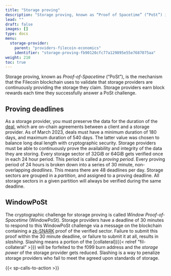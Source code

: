 ```yaml
---
title: "Storage proving"
description: "Storage proving, known as “Proof of Spacetime” (“PoSt”) is the mechanism that validate storage providers are storing the data they claim."
lead: ""
draft: false
images: []
type: docs
menu:
  storage-provider:
    parent: "providers-filecoin-economics"
    identifier: "storage-proving-fb90120cfc77a129895e55e7687075aa"
weight: 210
toc: true
---
```


Storage proving, known as _Proof-of-Spacetime_ (“PoSt”), is the mechanism that the Filecoin blockchain uses to validate that storage providers are continuously providing the storage they claim. Storage providers earn block rewards each time they successfully answer a PoSt challenge.

## Proving deadlines

As a storage provider, you must preserve the data for the duration of the [deal](https://docs.filecoin.io/reference/general/glossary/#deal), which are on-chain agreements between a client and a storage provider. As of March 2023, deals must have a minimum duration of 180 days, and maximum duration of 540 days. The latter value was chosen to balance long deal length with cryptographic security. Storage providers must be able to continuously prove the availability and integrity of the data they are storing. Every storage sector of 32GiB or 64GiB gets verified once in each 24 hour period. This period is called a _proving period_. Every proving period of 24 hours is broken down into a series of 30 minute, non-overlapping _deadlines_. This means there are 48 deadlines per day. Storage sectors are grouped in a _partition_, and assigned to a proving deadline. All storage sectors in a given partition will always be verified during the same deadline.

## WindowPoSt

The cryptographic challenge for storage proving is called _Window Proof-of-Spacetime_ (WindowPoSt). Storage providers have a deadline of 30 minutes to respond to this WindowPoSt challenge via a message on the blockchain containing a [zk-SNARK](https://en.wikipedia.org/wiki/Zero-knowledge_proof) proof of the verified sector. Failure to submit this proof within the 30 minute deadline, or failure to submit it at all, results in _slashing_. Slashing means a portion of the [collateral]({{< relref "fil-collateral" >}}) will be forfeited to the f099 burn address and the _storage power_ of the storage provider gets reduced. Slashing is a way to penalize storage providers who fail to meet the agreed upon standards of storage.

{{< sp-calls-to-action >}}
